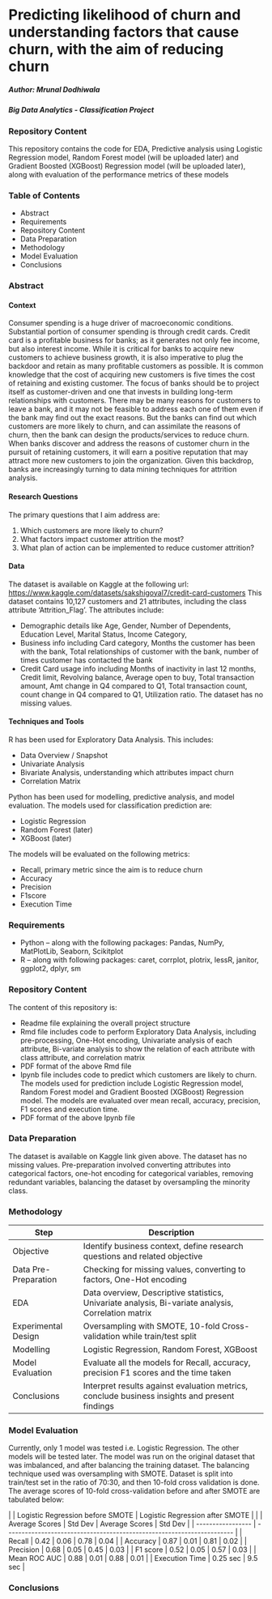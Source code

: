 # Predicting likelihood of churn and understanding factors that cause churn, with the aim of reducing churn

##### Author: Mrunal Dodhiwala
##### Big Data Analytics - Classification Project

### Repository Content
This repository contains the code for EDA, Predictive analysis using Logistic Regression model, Random Forest model (will be uploaded later) and Gradient Boosted (XGBoost) Regression model (will be uploaded later), along with evaluation of the performance metrics of these models

### Table of Contents
- Abstract
- Requirements
- Repository Content
- Data Preparation
- Methodology
- Model Evaluation
- Conclusions

### Abstract
#### Context
Consumer spending is a huge driver of macroeconomic conditions. Substantial portion of consumer spending is through credit cards. Credit card is a profitable business for banks; as it generates not only fee income, but also interest income.
While it is critical for banks to acquire new customers to achieve business growth, it is also imperative to plug the backdoor and retain as many profitable customers as possible. It is common knowledge that the cost of acquiring new customers is five times the cost of retaining and existing customer. The focus of banks should be to project itself as customer-driven and one that invests in building long-term relationships with customers. There may be many reasons for customers to leave a bank, and it may not be feasible to address each one of them even if the bank may find out the exact reasons. But the banks can find out which customers are more likely to churn, and can assimilate the reasons of churn, then the bank can design the products/services to reduce churn. When banks discover and address the reasons of customer churn in the pursuit of retaining customers, it will earn a positive reputation that may attract more new customers to join the organization.
Given this backdrop, banks are increasingly turning to data mining techniques for attrition analysis.

#### Research Questions
The primary questions that I aim address are:
1.	Which customers are more likely to churn?
2.	What factors impact customer attrition the most?
3.	What plan of action can be implemented to reduce customer attrition?

#### Data
The dataset is available on Kaggle at the following url:
https://www.kaggle.com/datasets/sakshigoyal7/credit-card-customers
This dataset contains 10,127 customers and 21 attributes, including the class attribute ‘Attrition_Flag’. The attributes include:
-	Demographic details like Age, Gender, Number of Dependents, Education Level, Marital Status, Income Category, 
-	Business info including Card category, Months the customer has been with the bank, Total relationships of customer with the bank, number of times customer has contacted the bank
-	Credit Card usage info including Months of inactivity in last 12 months, Credit limit, Revolving balance, Average open to buy, Total transaction amount, Amt change in Q4 compared to Q1, Total transaction count, count change in Q4 compared to Q1, Utilization ratio.
The dataset has no missing values.

#### Techniques and Tools
R has been used for Exploratory Data Analysis. This includes:
-	Data Overview / Snapshot
-	Univariate Analysis
-	Bivariate Analysis, understanding which attributes impact churn
-	Correlation Matrix

Python has been used for modelling, predictive analysis, and model evaluation. The models used for classification prediction are:
-	Logistic Regression
-	Random Forest (later)
-	XGBoost (later)

The models will be evaluated on the following metrics:
-	Recall, primary metric since the aim is to reduce churn
-	Accuracy
-	Precision
-	F1score
-	Execution Time


### Requirements
-	Python – along with the following packages: Pandas, NumPy, MatPlotLib, Seaborn, Scikitplot
-	R – along with following packages: caret, corrplot, plotrix, lessR, janitor, ggplot2, dplyr, sm


### Repository Content
The content of this repository is:
-	Readme file explaining the overall project structure
-	Rmd file includes code to perform Exploratory Data Analysis, including pre-processing, One-Hot encoding, Univariate analysis of each attribute, Bi-variate analysis to show the relation of each attribute with class attribute, and correlation matrix
-	PDF format of the above Rmd file
-	Ipynb file includes code to predict which customers are likely to churn. The models used for prediction include Logistic Regression model, Random Forest model and Gradient Boosted (XGBoost) Regression model. The models are evaluated over mean recall, accuracy, precision, F1 scores and execution time.
-	PDF format of the above Ipynb file

### Data Preparation
The dataset is available on Kaggle link given above. The dataset has no missing values. Pre-preparation involved converting attributes into categorical factors, one-hot encoding for categorical variables, removing redundant variables, balancing the dataset by oversampling the minority class.

### Methodology

| Step	            | Description                                                            |
| ----------------- | ---------------------------------------------------------------------- |
| Objective	| Identify business context, define research questions and related objective |
| Data Pre-Preparation	| Checking for missing values, converting to factors, One-Hot encoding |
|EDA	| Data overview, Descriptive statistics, Univariate analysis, Bi-variate analysis, Correlation matrix |
| Experimental Design	| Oversampling with SMOTE, 10-fold Cross-validation while train/test split |
| Modelling	| Logistic Regression, Random Forest, XGBoost |
| Model Evaluation	| Evaluate all the models for Recall, accuracy, precision F1 scores and the time taken |
| Conclusions	| Interpret results against evaluation metrics, conclude business insights and present findings |

### Model Evaluation
Currently, only 1 model was tested i.e. Logistic Regression. The other models will be tested later. The model was run on the original dataset that was imbalanced, and after balancing the training dataset. The balancing technique used was oversampling with SMOTE. Dataset is split into train/test set in the ratio of 70:30, and then 10-fold cross validation is done. The average scores of 10-fold cross-validation before and after SMOTE are tabulated below:

| 	            | Logistic Regression before SMOTE       | Logistic Regression after SMOTE       |
| 	            | Average Scores | Std Dev  | Average Scores | Std Dev  |
| ----------------- | ---------------------------------------------------------------------- |
| Recall	| 0.42	| 0.06	| 0.78	| 0.04 |
| Accuracy	| 0.87	| 0.01	| 0.81	| 0.02 |
| Precision	| 0.68	| 0.05	| 0.45	| 0.03 |
| F1 score	| 0.52	| 0.05	| 0.57	| 0.03 |
| Mean ROC AUC	| 0.88	| 0.01	| 0.88	| 0.01 |
| Execution Time	| 0.25 sec	|	9.5 sec	|


### Conclusions





